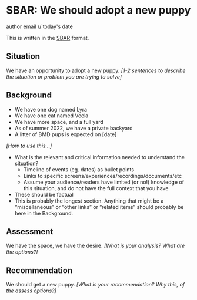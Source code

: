 # SBAR: We should adopt a new puppy
author email // today's date

This is written in the [SBAR](https://en.wikipedia.org/wiki/SBAR) format.

## Situation

We have an opportunity to adopt a new puppy. _[1-2 sentences to describe the situation or problem you are trying to solve]_

## Background

* We have one dog named Lyra
* We have one cat named Veela
* We have more space, and a full yard
* As of summer 2022, we have a private backyard
* A litter of BMD pups is expected on [date]

_[How to use this...]_
* What is the relevant and critical information needed to understand the situation?
  * Timeline of events (eg. dates) as bullet points
  * Links to specific screens/experiences/recordings/documents/etc
  * Assume your audience/readers have limited (or no!) knowledge of this situation, and do not have the full context that you have
* These should be factual
* This is probably the longest section. Anything that might be a “miscellaneous” or “other links” or “related items” should probably be here in the Background.

## Assessment

We have the space, we have the desire. _[What is your analysis? What are the options?]_

## Recommendation

We should get a new puppy. _[What is your recommendation? Why this, of the assess options?]_
